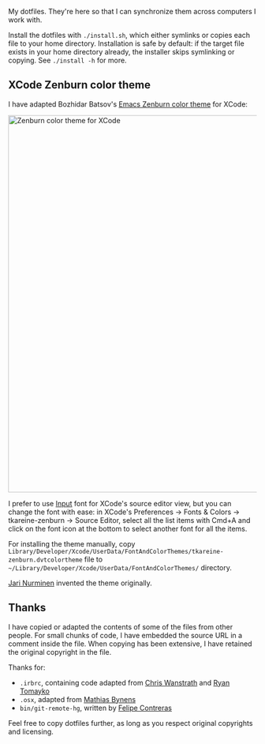 My dotfiles. They're here so that I can synchronize them across
computers I work with.

Install the dotfiles with `./install.sh`, which either symlinks or
copies each file to your home directory. Installation is safe by
default: if the target file exists in your home directory already, the
installer skips symlinking or copying. See `./install -h` for more.

XCode Zenburn color theme
-------------------------

I have adapted Bozhidar Batsov's
[Emacs Zenburn color theme](http://github.com/bbatsov/zenburn-emacs)
for XCode:

<img src="https://dl.dropboxusercontent.com/u/1404049/dotfiles/xcode-tkareine-zenburn-input.png" title="Zenburn color theme for XCode" alt="Zenburn color theme for XCode" width="688" height="764">

I prefer to use
[Input](http://input.fontbureau.com/download/index.html?size=14&language=python&theme=solarized-dark&family=InputMono&width=300&weight=400&line-height=1.1&a=ss&g=ss&i=serifs_round&l=serifs_round&zero=0&asterisk=height&braces=straight&preset=consolas&customize=please)
font for XCode's source editor view, but you can change the font with
ease: in XCode's Preferences → Fonts & Colors → tkareine-zenburn →
Source Editor, select all the list items with Cmd+A and click on the
font icon at the bottom to select another font for all the items.

For installing the theme manually, copy
`Library/Developer/Xcode/UserData/FontAndColorThemes/tkareine-zenburn.dvtcolortheme`
file to `~/Library/Developer/Xcode/UserData/FontAndColorThemes/`
directory.

[Jari Nurminen](http://kippura.org/zenburnpage/) invented the theme
originally.

Thanks
------

I have copied or adapted the contents of some of the files from other
people. For small chunks of code, I have embedded the source URL in a
comment inside the file. When copying has been extensive, I have
retained the original copyright in the file.

Thanks for:

* `.irbrc`, containing code adapted from
  [Chris Wanstrath](http://ozmm.org/posts/time_in_irb.html) and
  [Ryan Tomayko](https://github.com/rtomayko/dotfiles/blob/rtomayko/.irbrc)
* `.osx`, adapted from [Mathias Bynens](http://mths.be/osx)
* `bin/git-remote-hg`, written by
  [Felipe Contreras](https://github.com/felipec/git-remote-hg)

Feel free to copy dotfiles further, as long as you respect original
copyrights and licensing.
